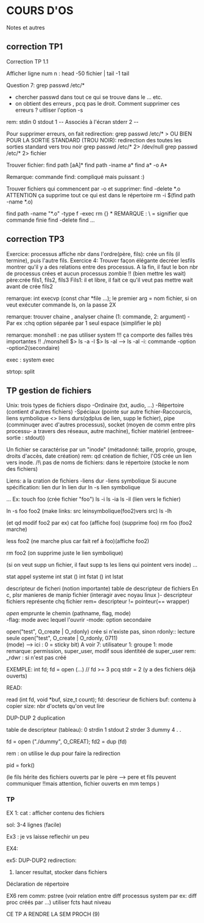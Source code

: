 # COURS D'OS

Notes et autres 




## correction TP1


Correction
TP 1.1

Afficher ligne num n :
head -50 fichier | tail -1
tail


Question 7:
grep passwd /etc/*
- chercher passwd dans tout ce qui se trouve dans le ... etc.
- on obtient des erreurs , pcq pas le droit.
Comment supprimer ces erreurs ?
uitliser l'option -s

rem:
stdin 0
stdout 1  -- Associés à l'écran
stderr 2  --

Pour supprimer erreurs, on fait redirection: 
grep passwd /etc/* >
OU BIEN POUR LA SORTIE STANDARD (TROU NOIR): redirection des toutes les sorties standard vers trou noir
grep passwd /etc/* 2> /dev/null
grep passwd /etc/* 2> fichier


Trouver fichier:
find path [aA]*
find path -iname a*
find a* -o A*

Remarque: commande find: compliqué mais puissant :)


Trouver fichiers qui commencent par -o et supprimer:
find -delete *.o    ATTENTION ça supprime tout ce qui est dans le répertoire
rm -i $(find path -name *.o)

find path -name "*.o" -type f -exec rm {} \*        REMARQUE : \ = signifier que commande finie
find 			      -delete
find ...








## correction TP3


Exercice:
processus affiche nbr dans l'ordre(père, fils):
crée un fils (il termine), puis l'autre fils.
Exercice 4:
Trouver façon élégante decréer lesfils 
montrer qu'il y a des relations entre des processus.
A la fin, il faut le bon nbr de processus crées et aucun processus zombie !! (bien mettre les wait)
père:crée fils1, fils2, fils3
Fils1: il et libre, il fait ce qu'il veut
pas mettre wait avant de crée fils2






remarque:
int execvp (const char *file ...);
le premier arg = nom fichier, si on veut exécuter commande ls, on la passe 2X



remarque: trouver chaine , analyser chaine
(1: commande, 2: argument)
-Par ex :chq option séparée par 1 seul espace (simplifier le pb)


remarque: monshell : ne pas utiliser system !!! ça comporte des failles très importantes !!
./monshell
$> ls -a -l
$> ls -al		--> ls -al -i: commande -option -option2(secondaire)


exec : 
system exec


strtop: split




## TP gestion de fichiers

Unix: trois types de fichiers dispo
-Ordinaire (txt, audio, ...)
-Répertoire (contient d'autres fichiers)
-Spéciaux (pointe sur autre fichier-Raccourcis, liens symbolique <> liens durs(qdplus de lien, supp le fichier), pipe (comminuqer avec d'autres processus), socket (moyen de comm entre plrs processu- a travers des réseaux, autre machine), fichier matériel (entreee-sortie : stdout))

Un fichier se caractérise par un "inode" (métadonné: taille, proprio, groupe, droits d'accès, date création)
rem: qd création de fichier,  l'OS crée un lien vers inode. /!\ pas de noms de fichiers: dans le répertoire (stocke le nom des fichiers)

Liens: a la cration de fichiers
-liens dur
-liens symbolique
Si aucune spécification: lien dur
ln        lien dur
ln -s     lien symbolique

...
Ex: 
touch foo (crée fichier "foo")
ls -i
ls -ia
ls -il (lien vers le fichier)

ln -s foo foo2 (make links: src leinsymbolique(foo2)vers src)
ls -lh

(et qd modif foo2 par ex)
cat foo (affiche foo)
(supprime foo)
rm foo  (foo2 marche)

less foo2 (ne marche plus car fait ref à foo)(affiche foo2)

rm foo2 (on supprime juste le lien symbolique)

(si on veut supp un fichier, il faut supp ts les liens qui pointent vers inode)
...


stat appel systeme
int stat ()
int fstat ()
int lstat


descripteur de ficheri (notion importante)
table de descripteur de fichiers
En c, plsr manieres de manip fichier (interagir avec noyau linux )- descripteur fichiers représente chq fichier
rem= descripteur != pointeur(== wrapper)


<i>open</i>
emprunte le chemin (pathname, flag, mode)      
-flag: mode avec lequel l'ouvrir
-mode: option secondaire


open("test", O_create | O_rdonly)   crée si n'existe pas, sinon rdonly:: lecture seule
open("test", O_create | O_rdonly, 0711)  
(mode) --> ici : 0 = sticky bit) A voir
7: utilisateur
1: groupe 
1: mode
remarque: permission, super_user, modif sous identitéé de super_user
rem: _rdwr : si n'est pas créé


EXEMPLE: 
int fd;
fd = open (...)   // fd >= 3 pcq stdr = 2 (y a des fichiers déjà ouverts)


READ: 

read (int fd, void *buf, size_t count);
fd: descrieur de fichiers
buf: contenu à copier 
size: nbr d'octets qu'on veut lire


DUP-DUP 2
duplication


table de descripteur (tableau):
0 strdin
1 stdout
2 strder
3 dummy
4
.
.


fd = open ("./dummy", O_CREAT);
fd2 = dup (fd)

rem : on utilise le dup pour faire la redirection

pid = fork()

(le fils hérite des fichiers ouverts par le père --> pere et fils peuvent communiquer !!mais attention, fichier ouverts en mm temps )



### TP


EX 1: 
cat : afficher contenu des fichiers

sol: 3-4 lignes (facile)


Ex3 :
je vs laisse reflechir un peu

EX4:


ex5: DUP-DUP2
redirection:
1) lancer resultat, stocker dans fichiers


Déclaration de répertoire 

EX6
rem comm:
pstree (voir relation entre diff processus system 
par ex: diff proc créés par ...)
utiliser fcts haut niveau

CE TP A RENDRE LA SEM PROCH (9)

